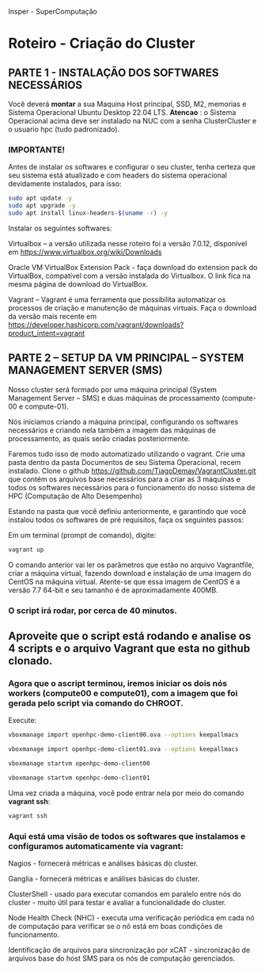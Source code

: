 Insper - SuperComputação 

# Roteiro - Criação do Cluster 


## PARTE 1 - INSTALAÇÃO DOS SOFTWARES NECESSÁRIOS

Você deverá **montar** a sua Maquina Host principal, SSD, M2, memorias e Sistema Operacional Ubuntu Desktop 22.04 LTS.
**Atencao** : o Sistema Operacional acima deve ser instalado na NUC com a senha ClusterCluster e o usuario hpc (tudo padronizado).


### IMPORTANTE!

Antes de instalar os softwares e configurar o seu cluster, tenha certeza que seu sistema está atualizado e com headers do sistema operacional devidamente instalados, para isso:

``` bash
sudo apt update -y
sudo apt upgrade -y
sudo apt install linux-headers-$(uname -r) -y 
```

Instalar os seguintes softwares: 

Virtualbox – a versão utilizada nesse roteiro foi a versão 7.0.12, disponível em https://www.virtualbox.org/wiki/Downloads 

Oracle VM VirtualBox Extension Pack - faça download do extension pack do VirtualBox, compatível com a versão instalada do Virtualbox. O link fica na mesma página de download do VirtualBox.  

Vagrant – Vagrant é uma ferramenta que possibilita automatizar os processos de criação e manutenção de máquinas virtuais. Faça o download da versão mais recente em https://developer.hashicorp.com/vagrant/downloads?product_intent=vagrant  

 

## PARTE 2 – SETUP DA VM PRINCIPAL – SYSTEM MANAGEMENT SERVER (SMS) 

Nosso cluster será formado por uma máquina principal (System Management Server – SMS) e duas máquinas de processamento (compute-00 e compute-01). 

Nós iniciamos criando a máquina principal, configurando os softwares necessários e criando nela também a imagem das máquinas de processamento, as quais serão criadas posteriormente.  

Faremos tudo isso de modo automatizado utilizando o vagrant. Crie uma pasta dentro da pasta Documentos de seu Sistema Operacional, recem instalado.
Clone o github  https://github.com/TiagoDemay/VagrantCluster.git que contém os arquivos base necessários para a criar as 3 maquinas e todos os softwares necessários para o funcionamento do nosso sistema de HPC (Computação de Alto Desempenho)

Estando na pasta que você definiu anteriormente, e garantindo que você instalou todos os softwares de pré requisitos, faça os seguintes passos: 

Em um terminal (prompt de comando), digite:

``` bash
vagrant up
``` 



O comando anterior vai ler os parâmetros que estão no arquivo Vagrantfile, criar a máquina virtual, fazendo download e instalação de uma imagem do CentOS na máquina virtual. Atente-se que essa imagem de CentOS é a versão 7.7 64-bit e seu tamanho é de aproximadamente 400MB.

### O script irá rodar, por cerca de 40 minutos.

## **Aproveite que o script está rodando e analise os 4 scripts e o arquivo Vagrant que esta no github clonado.**


### Agora que o ascript terminou, iremos iniciar os dois nós workers (compute00 e compute01), com a imagem que foi gerada pelo script via comando do CHROOT. 

Execute: 

``` bash
vboxmanage import openhpc-demo-client00.ova --options keepallmacs

vboxmanage import openhpc-demo-client01.ova --options keepallmacs 
```

``` bash
vboxmanage startvm openhpc-demo-client00

vboxmanage startvm openhpc-demo-client01
```

Uma vez criada a máquina, você pode entrar nela por meio do comando **vagrant ssh**: 

``` bash
vagrant ssh
``` 

### Aqui está uma visão de todos os softwares que instalamos e configuramos automaticamente via vagrant: 

Nagios - fornecerá métricas e análises básicas do cluster. 

Ganglia - fornecerá métricas e análises básicas do cluster. 

ClusterShell - usado para executar comandos em paralelo entre nós do cluster - muito útil para testar e avaliar a funcionalidade do cluster. 

Node Health Check (NHC) - executa uma verificação periódica em cada nó de computação para verificar se o nó está em boas condições de funcionamento. 

Identificação de arquivos para sincronização por xCAT - sincronização de arquivos base do host SMS para os nós de computação gerenciados. 
